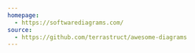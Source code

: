 ```yaml
---
homepage:
  - https://softwarediagrams.com/
source:
  - https://github.com/terrastruct/awesome-diagrams
---
```


